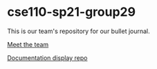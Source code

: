 # cse110-sp21-group29
This is our team's repository for our bullet journal.

[Meet the team](https://github.com/cse110-sp21-group29/cse110-sp21-group29/blob/57190d0b908c781484c7a4d84432d488a81af6e0/admin/team.md)

[Documentation display repo](https://github.com/cse110-sp21-group29/docs)
